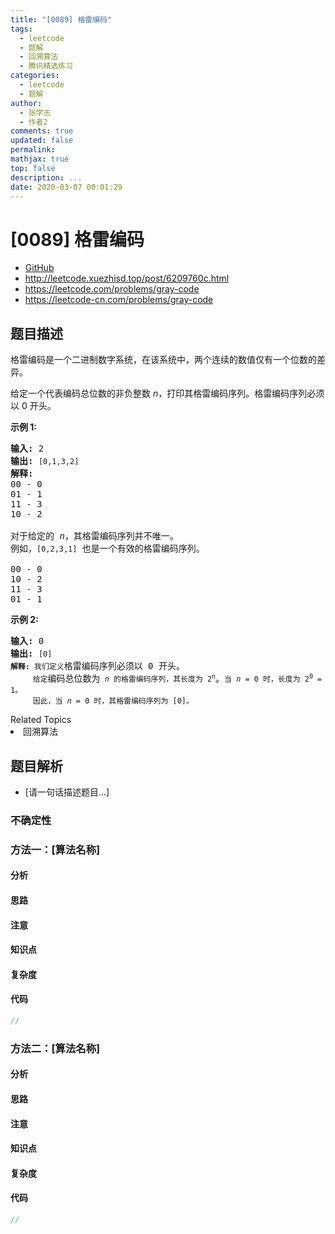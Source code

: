 ```yaml
---
title: "[0089] 格雷编码"
tags:
  - leetcode
  - 题解
  - 回溯算法
  - 腾讯精选练习
categories:
  - leetcode
  - 题解
author:
  - 张学志
  - 作者2
comments: true
updated: false
permalink:
mathjax: true
top: false
description: ...
date: 2020-03-07 00:01:29
---
```



# [0089] 格雷编码
* [GitHub](https://github.com/algoboy101/LeetCodeCrowdsource/tree/master/_posts/QA/%5B0089%5D%20%E6%A0%BC%E9%9B%B7%E7%BC%96%E7%A0%81.md)
* http://leetcode.xuezhisd.top/post/6209760c.html
* https://leetcode.com/problems/gray-code
* https://leetcode-cn.com/problems/gray-code


## 题目描述

<p>格雷编码是一个二进制数字系统，在该系统中，两个连续的数值仅有一个位数的差异。</p>

<p>给定一个代表编码总位数的非负整数<em> n</em>，打印其格雷编码序列。格雷编码序列必须以 0 开头。</p>

<p><strong>示例 1:</strong></p>

<pre><strong>输入:</strong>&nbsp;2
<strong>输出:</strong>&nbsp;<code>[0,1,3,2]</code>
<strong>解释:</strong>
00 - 0
01 - 1
11 - 3
10 - 2

对于给定的&nbsp;<em>n</em>，其格雷编码序列并不唯一。
例如，<code>[0,2,3,1]</code>&nbsp;也是一个有效的格雷编码序列。

00 - 0
10 - 2
11 - 3
01 - 1</pre>

<p><strong>示例&nbsp;2:</strong></p>

<pre><strong>输入:</strong>&nbsp;0
<strong>输出:</strong>&nbsp;<code>[0]
<strong>解释:</strong> 我们定义</code>格雷编码序列必须以 0 开头。<code>
&nbsp;    给定</code>编码总位数为<code> <em>n</em> 的格雷编码序列，其长度为 2<sup>n</sup></code>。<code>当 <em>n</em> = 0 时，长度为 2<sup>0</sup> = 1。
&nbsp;    因此，当 <em>n</em> = 0 时，其格雷编码序列为 [0]。</code>
</pre>
<div><div>Related Topics</div><div><li>回溯算法</li></div></div>


## 题目解析
* [请一句话描述题目...]

### 不确定性


### 方法一：[算法名称]

#### 分析

#### 思路

#### 注意

#### 知识点

#### 复杂度

#### 代码

```cpp
//
```


### 方法二：[算法名称]

#### 分析

#### 思路

#### 注意

#### 知识点

#### 复杂度

#### 代码

```cpp
//
```


